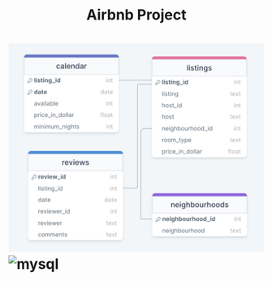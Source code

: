 <h1 align= "center">Airbnb Project<h1>
<img src="./Airbnb_sydney_data_tables.png" alt="Airbnb_sydney_data_tables"/>
<img src="https://cdn.jsdelivr.net/gh/devicons/devicon/icons/mysql/mysql-plain-wordmark.svg" alt="mysql" width="40" height="40"/>